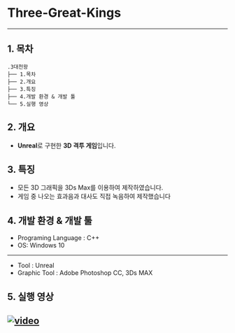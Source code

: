 # Three-Great-Kings

-------------
## 1. 목차
```
.3대천왕
├── 1.목차
├── 2.개요
├── 3.특징
├── 4.개발 환경 & 개발 툴
└── 5.실행 영상
```



## 2. 개요
 - **Unreal**로 구현한 **3D 격투 게임**입니다. 


 
## 3. 특징
- 모든 3D 그래픽을 3Ds Max를 이용하여 제작하였습니다.
- 게임 중 나오는 효과음과 대사도 직접 녹음하여 제작했습니다



## 4. 개발 환경 & 개발 툴
- Programing Language : C++
- OS: Windows 10
-----------------------------------------------------------------------------
- Tool : Unreal
- Graphic Tool : Adobe Photoshop CC, 3Ds MAX


## 5. 실행 영상
 [![video](https://i.ytimg.com/vi/ZigsBpm-4rg/hqdefault.jpg?sqp=-oaymwEZCPYBEIoBSFXyq4qpAwsIARUAAIhCGAFwAQ==&rs=AOn4CLA9OewtGbig8_iryk9meR07rLM8qw)](https://www.youtube.com/embed/ZigsBpm-4rg?start=40)
 -------------
